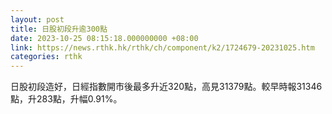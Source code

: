 ```yaml
---
layout: post
title: 日股初段升逾300點
date: 2023-10-25 08:15:18.000000000 +08:00
link: https://news.rthk.hk/rthk/ch/component/k2/1724679-20231025.htm
categories: rthk
---
```


日股初段造好，日經指數開市後最多升近320點，高見31379點。較早時報31346點，升283點，升幅0.91%。
